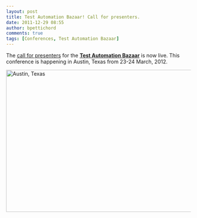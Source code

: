```yaml
---
layout: post
title: Test Automation Bazaar! Call for presenters.
date: 2011-12-29 08:55
author: bpettichord
comments: true
tags: [Conferences, Test Automation Bazaar]
---
```

The <a title="Test Automation Bazaar: call for presenters" href="http://watir.com/test-automation-bazaar/call-for-speakers/">call for presenters</a> for the <a title="Test Automation Bazaar!" href="http://watir.com/test-automation-bazaar/"><strong>Test Automation Bazaar</strong></a> is now live. <!--more-->
This conference is happening in Austin, Texas from 23-24 March, 2012.

<img class="size-full wp-image-1049" title="Austin, Texas" src="http://watir001.files.wordpress.com/2011/12/texas_state_capitol_-_austin_texas.jpg" alt="Austin, Texas" width="584" height="388" />
